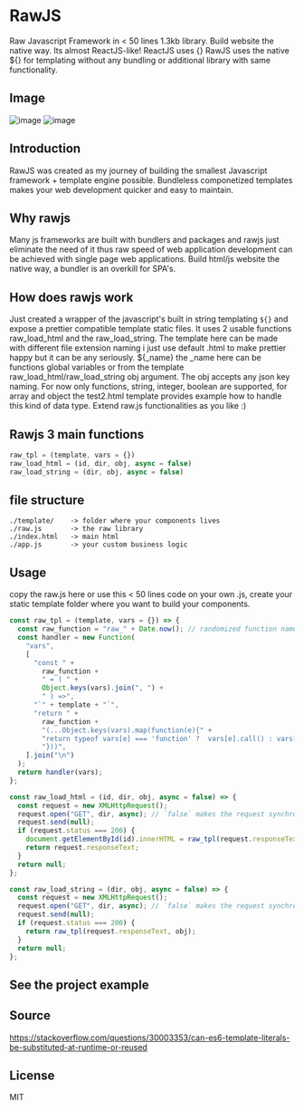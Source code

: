 # RawJS
Raw Javascript Framework in < 50 lines 1.3kb library. Build website the native way. Its almost ReactJS-like! ReactJS uses {} RawJS uses the native ${} for templating without any bundling or additional library with same functionality. 
## Image
![image](https://github.com/user-attachments/assets/4f8cf9a2-9c31-45d8-aa2e-2cecbaed2da5)
![image](https://github.com/user-attachments/assets/5ffc9a8a-fe87-4281-bf27-f1a78086e8c0)


## Introduction
RawJS was created as my journey of building the smallest Javascript framework + template engine possible. Bundleless componetized templates makes your web development quicker and easy to maintain.

## Why rawjs
Many js frameworks are built with bundlers and packages and rawjs just eliminate the need of it thus raw speed of web application development can be achieved with single page web applications. Build html/js website the native way, a bundler is an overkill for SPA's.

## How does rawjs work
Just created a wrapper of the javascript's built in string templating `${}` and expose a prettier compatible template static files. It uses 2 usable functions raw_load_html and the raw_load_string. The template here can be made with different file extension naming i just use default .html to make prettier happy but it can be any seriously. ${_name} the _name here can be functions global variables or from the template raw_load_html/raw_load_string obj argument. The obj accepts any json key naming. For now only functions, string, integer, boolean are supported, for array and object the test2.html template provides example how to handle this kind of data type. Extend raw.js functionalities as you like :)

## Rawjs 3 main functions
```js
raw_tpl = (template, vars = {})
raw_load_html = (id, dir, obj, async = false)
raw_load_string = (dir, obj, async = false)
```

## file structure
```
./template/    -> folder where your components lives
./raw.js       -> the raw library
./index.html   -> main html
./app.js       -> your custom business logic
```
## Usage
copy the raw.js here or use this < 50 lines code on your own .js, create your static template folder where you want to build your components.
```js
const raw_tpl = (template, vars = {}) => {
  const raw_function = "raw_" + Date.now(); // randomized function name
  const handler = new Function(
    "vars",
    [
      "const " +
        raw_function +
        " = ( " +
        Object.keys(vars).join(", ") +
        " ) =>",
      "`" + template + "`",
      "return " +
        raw_function +
        "(...Object.keys(vars).map(function(e){" +
        "return typeof vars[e] === 'function' ?  vars[e].call() : vars[e];" +
        "}))",
    ].join("\n")
  );
  return handler(vars);
};

const raw_load_html = (id, dir, obj, async = false) => {
  const request = new XMLHttpRequest();
  request.open("GET", dir, async); // `false` makes the request synchronous
  request.send(null);
  if (request.status === 200) {
    document.getElementById(id).innerHTML = raw_tpl(request.responseText, obj);
    return request.responseText;
  }
  return null;
};

const raw_load_string = (dir, obj, async = false) => {
  const request = new XMLHttpRequest();
  request.open("GET", dir, async); // `false` makes the request synchronous
  request.send(null);
  if (request.status === 200) {
    return raw_tpl(request.responseText, obj);
  }
  return null;
};
```
## See the project example

## Source
https://stackoverflow.com/questions/30003353/can-es6-template-literals-be-substituted-at-runtime-or-reused

## License
MIT
